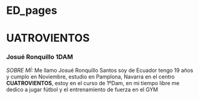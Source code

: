 # ED_pages
# UATROVIENTOS
### Josué Ronquillo 1DAM 
*SOBRE MÍ:*
Me llamo Josué Ronquillo Santos soy de Ecuador tengo 19 años y cumplo en Noviembre, estudio en Pamplona, Navarra en el centro **CUATROVIENTOS**, estoy en el curso de 1ºDam, en mi tiempo libre me dedico a jugar fútbol y el entrenamiento de fuerza en el GYM
